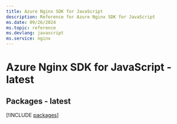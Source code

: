 ```yaml
---
title: Azure Nginx SDK for JavaScript
description: Reference for Azure Nginx SDK for JavaScript
ms.date: 09/26/2024
ms.topic: reference
ms.devlang: javascript
ms.service: nginx
---
```

# Azure Nginx SDK for JavaScript - latest
## Packages - latest
[!INCLUDE [packages](nginx-index.md)]